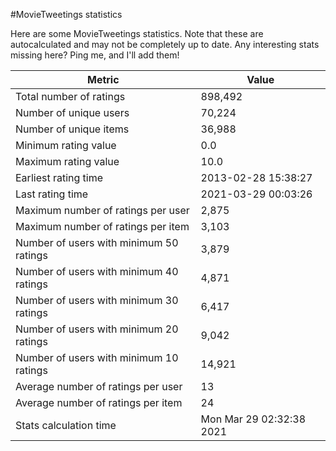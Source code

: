 #MovieTweetings statistics

Here are some MovieTweetings statistics. Note that these are autocalculated and may not be completely up to date. Any interesting stats missing here? Ping me, and I'll add them!

Metric | Value
--- | ---
Total number of ratings                 | 898,492
Number of unique users                  | 70,224
Number of unique items                  | 36,988
Minimum rating value                    | 0.0
Maximum rating value                    | 10.0
Earliest rating time                    | 2013-02-28 15:38:27
Last rating time                        | 2021-03-29 00:03:26
Maximum number of ratings per user      | 2,875
Maximum number of ratings per item      | 3,103
Number of users with minimum 50 ratings | 3,879
Number of users with minimum 40 ratings | 4,871
Number of users with minimum 30 ratings | 6,417
Number of users with minimum 20 ratings | 9,042
Number of users with minimum 10 ratings | 14,921
Average number of ratings per user      | 13
Average number of ratings per item      | 24
Stats calculation time                  | Mon Mar 29 02:32:38 2021

